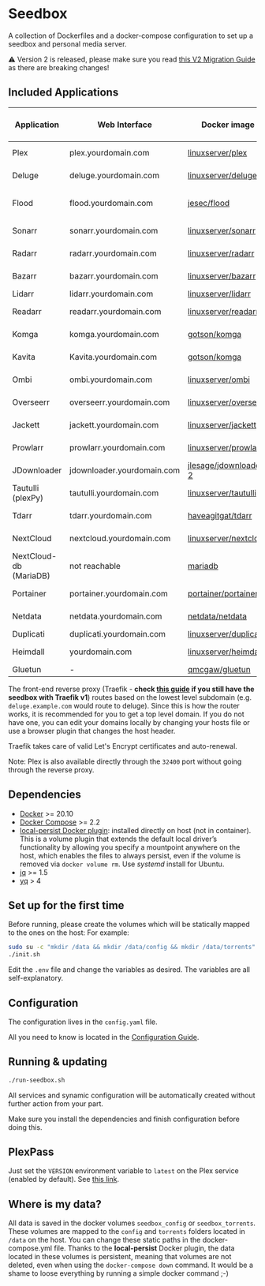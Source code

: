 # Seedbox

A collection of Dockerfiles and a docker-compose configuration to set up a
seedbox and personal media server.

⚠️ Version 2 is released, please make sure you read [this V2 Migration Guide](doc/UPGRADE_V2.md) as there are breaking changes!

## Included Applications

| Application          | Web Interface              | Docker image                                                           | Version (image tag) | Notes               |
-----------------------|----------------------------|------------------------------------------------------------------------|-------------------------|---------------------|
| Plex                 | plex.yourdomain.com        | [linuxserver/plex](https://hub.docker.com/r/linuxserver/plex)          | *latest*                | Media Streaming     |
| Deluge               | deluge.yourdomain.com      | [linuxserver/deluge](https://hub.docker.com/r/linuxserver/deluge)      | *latest*                | Torrents downloader |
| Flood               | flood.yourdomain.com      | [jesec/flood](https://hub.docker.com/r/jesec/flood)      | *latest*      | Web client for Deluge (experimental) |
| Sonarr               | sonarr.yourdomain.com      | [linuxserver/sonarr](https://hub.docker.com/r/linuxserver/sonarr)      | *develop*               | TV Shows monitor    |
| Radarr               | radarr.yourdomain.com      | [linuxserver/radarr](https://hub.docker.com/r/linuxserver/radarr)      | *develop*                | Movies monitor      |
| Bazarr               | bazarr.yourdomain.com      | [linuxserver/bazarr](https://hub.docker.com/r/linuxserver/bazarr)      | *latest*                | Subtitles monitor   |
| Lidarr               | lidarr.yourdomain.com      | [linuxserver/lidarr](https://hub.docker.com/r/linuxserver/lidarr)      | *develop*               | Music monitor       |
| Readarr               | readarr.yourdomain.com      | [linuxserver/readarr](https://hub.docker.com/r/linuxserver/readarr)      | *nightly*               | Ebook and comic monitor       |
| Komga               | komga.yourdomain.com      | [gotson/komga](https://hub.docker.com/r/gotson/komga)      | *latest*               | Comic Book Manager       |
| Kavita               | Kavita.yourdomain.com      | [gotson/komga](https://hub.docker.com/r/gotson/komga)      | *latest*               | Comic Book Manager       |
| Ombi               | ombi.yourdomain.com      | [linuxserver/ombi](https://hub.docker.com/r/linuxserver/ombi)      | *latest*               | Plex content requests       |
| Overseerr               | overseerr.yourdomain.com      | [linuxserver/overseerr](https://hub.docker.com/r/linuxserver/overseerr)      | *latest*               | Plex content requests       |
| Jackett              | jackett.yourdomain.com     | [linuxserver/jackett](https://hub.docker.com/r/linuxserver/jackett)    | *latest*                | Tracker indexer     |
| Prowlarr              | prowlarr.yourdomain.com     | [linuxserver/prowlarr](https://hub.docker.com/r/linuxserver/prowlarr)    | *develop*                | Tracker indexer |
| JDownloader          | jdownloader.yourdomain.com | [jlesage/jdownloader-2](https://hub.docker.com/r/jlesage/jdownloader-2)| *latest*                | Direct downloader   |
| Tautulli (plexPy)    | tautulli.yourdomain.com    | [linuxserver/tautulli](https://hub.docker.com/r/linuxserver/tautulli)  | *latest*                | Plex stats and admin|
| Tdarr            | tdarr.yourdomain.com   | [haveagitgat/tdarr](https://hub.docker.com/r/haveagitgat/tdarr)  | *latest*                | Re-encode files |
| NextCloud            | nextcloud.yourdomain.com   | [linuxserver/nextcloud](https://hub.docker.com/r/linuxserver/nextcloud)  | *latest*                | Files management    |
| NextCloud-db (MariaDB) | not reachable   | [mariadb](https://hub.docker.com/r/_/mariadb)  | *10*                | DB for Nextcloud    |
| Portainer            | portainer.yourdomain.com   | [portainer/portainer](https://hub.docker.com/r/portainer/portainer)    | *latest*                | Container management|
| Netdata              | netdata.yourdomain.com     | [netdata/netdata](https://hub.docker.com/r/netdata/netdata)            | *latest*                | Server monitoring   |
| Duplicati            | duplicati.yourdomain.com   | [linuxserver/duplicati](https://hub.docker.com/r/linuxserver/duplicati)| *latest*                | Backups             |
| Heimdall            | yourdomain.com   | [linuxserver/heimdall](https://hub.docker.com/r/linuxserver/heimdall)| *latest*                | Main dashboard      |
| Gluetun            | -   | [qmcgaw/gluetun](https://hub.docker.com/r/qmcgaw/gluetun)| *latest*                | VPN client             |

The front-end reverse proxy (Traefik - **check [this guide](doc/traefik_v2.md) if you still have the seedbox with Traefik v1**)  routes based on the lowest level subdomain (e.g. `deluge.example.com` would route to deluge). Since this is how the router works, it is recommended for you to get a top level domain. If you do not have one, you can edit your domains locally by changing your hosts file or use a browser plugin that changes the host header.

Traefik takes care of valid Let's Encrypt certificates and auto-renewal.

Note: Plex is also available directly through the `32400` port without going through the reverse proxy.

## Dependencies

- [Docker](https://github.com/docker/docker) >= 20.10
- [Docker Compose](https://github.com/docker/compose) >= 2.2
- [local-persist Docker plugin](https://github.com/MatchbookLab/local-persist): installed directly on host (not in container). This is a volume plugin that extends the default local driver’s functionality by allowing you specify a mountpoint anywhere on the host, which enables the files to always persist, even if the volume is removed via `docker volume rm`. Use *systemd* install for Ubuntu.
- [jq](https://stedolan.github.io/jq/download/) >= 1.5
- [yq](https://github.com/mikefarah/yq/releases) > 4

## Set up for the first time

Before running, please create the volumes which will be statically mapped to the ones on the host:
For example:

```sh
sudo su -c "mkdir /data && mkdir /data/config && mkdir /data/torrents"
./init.sh
```

Edit the `.env` file and change the variables as desired.
The variables are all self-explanatory.

## Configuration

The configuration lives in the ``config.yaml`` file.

All you need to know is located in the [Configuration Guide](doc/configuration.md).

## Running & updating

```sh
./run-seedbox.sh
```

All services and synamic configuration will be automatically created without further action from your part.

Make sure you install the dependencies and finish configuration before doing this.

## PlexPass

Just set the `VERSION` environment variable to `latest` on the Plex service (enabled by default).
See [this link](https://hub.docker.com/r/linuxserver/plex).

## Where is my data?

All data is saved in the docker volumes `seedbox_config` or
`seedbox_torrents`.
These volumes are mapped to the `config` and `torrents` folders located in `/data` on the host. You can change these static paths in the docker-compose.yml file.
Thanks to the **local-persist** Docker plugin, the data located in these volumes is persistent, meaning that volumes are not deleted, even when using the ```docker-compose down``` command. It would be a shame to loose everything by running a simple docker command ;-)
